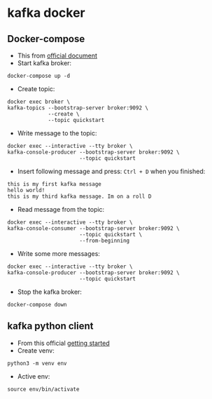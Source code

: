 # kafka docker


## Docker-compose
- This from [official document](https://developer.confluent.io/quickstart/kafka-docker/)
- Start kafka broker:
```commandline
docker-compose up -d
```

- Create topic:
```commandline
docker exec broker \
kafka-topics --bootstrap-server broker:9092 \
             --create \
             --topic quickstart
```

- Write message to the topic:
```commandline
docker exec --interactive --tty broker \
kafka-console-producer --bootstrap-server broker:9092 \
                       --topic quickstart
```

- Insert following message and press: `Ctrl + D` when you finished:

```commandline
this is my first kafka message
hello world!
this is my third kafka message. Im on a roll D
```

- Read message from the topic:

```commandline
docker exec --interactive --tty broker \
kafka-console-consumer --bootstrap-server broker:9092 \
                       --topic quickstart \
                       --from-beginning
```

- Write some more messages:

```commandline
docker exec --interactive --tty broker \
kafka-console-producer --bootstrap-server broker:9092 \
                       --topic quickstart
```

- Stop the kafka broker:

```commandline
docker-compose down
```

## kafka python client
- From this official [getting started](https://developer.confluent.io/get-started/python/)
- Create venv:
```commandline
python3 -m venv env
```

- Active env:
```commandline
source env/bin/activate
```

